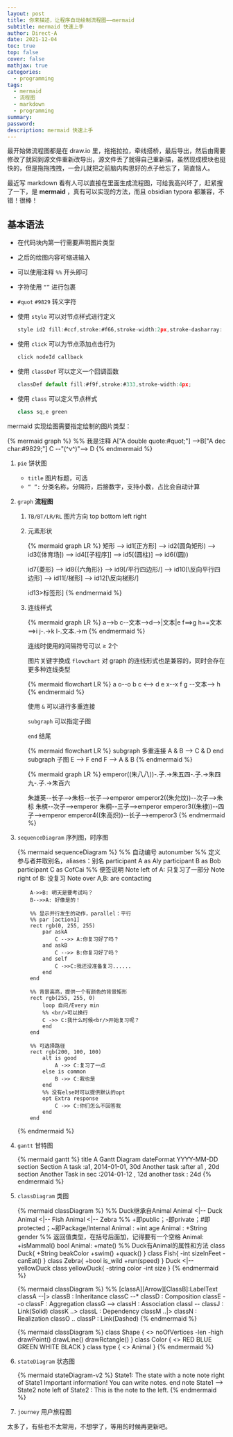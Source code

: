 ```yaml
---
layout: post
title: 你来描述，让程序自动绘制流程图——mermaid
subtitle: mermaid 快速上手
author: Direct-A
date: 2021-12-04
toc: true
top: false
cover: false
mathjax: true
categories:
  - programming
tags:
  - mermaid
  - 流程图
  - markdown
  - programming
summary:
password:
description: mermaid 快速上手
---
```


最开始做流程图都是在 draw.io 里，拖拖拉拉，牵线搭桥，最后导出，然后由需要修改了就回到源文件重新改导出，源文件丢了就得自己重新描，虽然现成模块也挺快的，但是拖拖拽拽，一会儿就把之前脑内构思好的点子给忘了，简直恼人。

最近写 markdown 看有人可以直接在里面生成流程图，可给我高兴坏了，赶紧搜了一下，是 **mermaid** ，真有可以实现的方法，而且 obsidian typora 都兼容，不错！很棒！

<!-- more -->

## 基本语法

- 在代码块内第一行需要声明图片类型

- 之后的绘图内容可缩进输入

- 可以使用注释 `%%` 开头即可

- 字符使用 `“”` 进行包裹

- `#quot` `#9829` 转义字符

- 使用 `style` 可以对节点样式进行定义

  ```javascript
  style id2 fill:#ccf,stroke:#f66,stroke-width:2px,stroke-dasharray: 5, 5;
  ```

- 使用 `click` 可以为节点添加点击行为

  ```javascript
  click nodeId callback
  ```

- 使用 `classDef` 可以定义一个回调函数

  ```javascript
  classDef default fill:#f9f,stroke:#333,stroke-width:4px;
  ```

- 使用 `class` 可以定义节点样式

  ```javascript
  class sq,e green
  ```

mermaid 实现绘图需要指定绘制的图片类型：

{% mermaid graph %}
  %% 我是注释
  A["A double quote:#quot;"] -->B["A dec char:#9829;"]
  C --"(^v^)"--> D
{% endmermaid %}

1. `pie` 饼状图

   - `title` 图片标题，可选
   - `“ ”:` 分类名称，分隔符，后接数字，支持小数，占比会自动计算

2. `graph` **流程图**

   1. `TB/BT/LR/RL` 图片方向 top bottom left right

   2. 元素形状

      {% mermaid graph LR %}
      矩形 -->
      id1[正方形] -->
      id2(圆角矩形) -->
      id3([体育场]) -->
      id4[[子程序]] -->
      id5[(圆柱)] -->
      id6((圆))

      id7{菱形} -->
      id8{{六角形}} -->
      id9[/平行四边形/] -->
      id10[\反向平行四边形\] -->
      id11[/梯形\] -->
      id12[\反向梯形/]

      id13>标签形]
      {% endmermaid %}

   3. 连线样式

      {% mermaid graph LR %}
      a-->b
      c--文本-->d-->|文本|e
      f==>g
      h==文本==>i
      j-.->k
      l-.文本.->m
      {% endmermaid %}

      连线时使用的间隔符号可以 $\ge$ 2个

      图片关键字换成 `flowchart` 对 graph 的连线形式也是兼容的，同时会存在更多种连线类型

      {% mermaid flowchart LR %}
      a o--o b
      c <--> d
      e x--x f
      g --文本--> h
      {% endmermaid %}

      使用 `&` 可以进行多重连接

      `subgraph` 可以指定子图

      `end` 结尾

      {% mermaid flowchart LR %}
      subgraph 多重连接
      A & B --> C & D
      end
      subgraph 子图
      E --> F
      end
      F --> A & B
      {% endmermaid %}

      {% mermaid graph LR %}
      emperor((朱八八))-.子.->朱五四-.子.->朱四九-.子.->朱百六

      朱雄英--长子-->朱标--长子-->emperor
      emperor2((朱允炆))--次子-->朱标
      朱樉--次子-->emperor
      朱棡--三子-->emperor
      emperor3((朱棣))--四子-->emperor
      emperor4((朱高炽))--长子-->emperor3
      {% endmermaid %}

3. `sequenceDiagram` 序列图，时序图

   {% mermaid sequenceDiagram %}
      %% 自动编号
      autonumber
      %% 定义参与者并取别名，aliases：别名
           participant A as Aly
           participant B as Bob
           participant C as CofCai
           %% 便签说明
           Note left of A: 只复习了一部分
           Note right of B: 没复习
           Note over A,B: are contacting
           
           A->>B: 明天是要考试吗？
           B-->>A: 好像是的！
           
           %% 显示并行发生的动作，parallel：平行
           %% par [action1]
           rect rgb(0, 255, 255)
               par askA
                   C -->> A:你复习好了吗？
               and askB
                   C -->> B:你复习好了吗？
               and self
                   C ->>C:我还没准备复习......
               end
           end
           
           %% 背景高亮，提供一个有颜色的背景矩形
           rect rgb(255, 255, 0)
               loop 自问/Every min
               %% <br/>可以换行
               C ->> C:我什么时候<br/>开始复习呢？
               end
           end
           
           %% 可选择路径
           rect rgb(200, 100, 100)
               alt is good
                   A ->> C:复习了一点
               else is common
                   B ->> C:我也是
               end
               %% 没有else时可以提供默认的opt
               opt Extra response
                   C ->> C:你们怎么不回答我
               end
           end
   {% endmermaid %}

4. `gantt` 甘特图

   {% mermaid gantt %}
   title A Gantt Diagram
   dateFormat  YYYY-MM-DD
   section Section
   A task           :a1, 2014-01-01, 30d
   Another task     :after a1  , 20d
   section Another
   Task in sec      :2014-01-12  , 12d
   another task      : 24d
   {% endmermaid %}

5. `classDiagram` 类图

   {% mermaid classDiagram %}
   %% Duck继承自Animal
        Animal <|-- Duck
        Animal <|-- Fish
        Animal <|-- Zebra
        %% +即public；-即private；#即protected；~即Package/Internal
        Animal : +int age
        Animal : +String gender
        %% 返回值类型，在括号后面加，记得要有一个空格
        Animal: +isMammal() bool
        Animal: +mate()
        %% Duck有Animal的属性和方法
        class Duck{
            +String beakColor
            +swim()
            +quack()
        }
        class Fish{
            -int sizeInFeet
            -canEat()
        }
        class Zebra{
            +bool is_wild
            +run(speed)
        }
        Duck <|-- yellowDuck
        class yellowDuck{
          -string color
          -int size
        }
   {% endmermaid %}

   {% mermaid classDiagram %}
   %% [classA][Arrow][ClassB]:LabelText
        classA --|> classB : Inheritance
        classC --* classD : Composition
        classE --o classF : Aggregation
        classG --> classH : Association
        classI -- classJ : Link(Solid)
        classK ..> classL : Dependency
        classM ..|> classN : Realization
        classO .. classP : Link(Dashed)
   {% endmermaid %}

   {% mermaid classDiagram  %}
    class Shape {
        <<interface>>
        noOfVertices
        -len
        -high
        drawPoint()
        drawLine()
        drawRctangle()
    }
    class Color {
        <<enumeration>>
        RED
        BLUE
        GREEN
        WHITE
        BLACK
    }
    class type {
      <<abstract>>
      Animal
    }
   {% endmermaid %}

6. `stateDiagram` 状态图

   {% mermaid stateDiagram-v2 %}
   State1: The state with a note
   note right of State1
     Important information! You can write
     notes.
   end note
   State1 --> State2
   note left of State2 : This is the note to the left.
   {% endmermaid %}

7. `journey` 用户旅程图



太多了，有些也不太常用，不想学了，等用的时候再更新吧。
